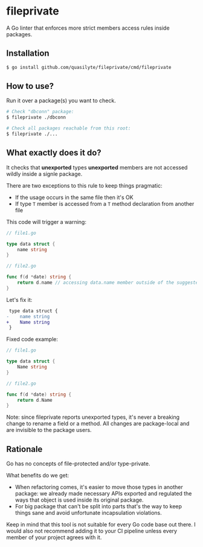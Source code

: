 # fileprivate

A Go linter that enforces more strict members access rules inside packages.

## Installation

```bash
$ go install github.com/quasilyte/fileprivate/cmd/fileprivate
```

## How to use?

Run it over a package(s) you want to check.

```bash
# Check "dbconn" package:
$ fileprivate ./dbconn

# Check all packages reachable from this root:
$ fileprivate ./...
```

## What exactly does it do?

It checks that **unexported** types **unexported** members are not accessed wildly inside a signle package.

There are two exceptions to this rule to keep things pragmatic:

* If the usage occurs in the same file then it's OK
* If type `T` member is accessed from a `T` method declaration from another file

This code will trigger a warning:

```go
// file1.go

type data struct {
    name string
}
```
```go
// file2.go

func f(d *date) string {
    return d.name // accessing data.name member outside of the suggested context
}
```

Let's fix it:

```diff
 type data struct {
-    name string
+    Name string 
 }
```

Fixed code example:

```go
// file1.go

type data struct {
    Name string
}
```
```go
// file2.go

func f(d *date) string {
    return d.Name
}
```

Note: since fileprivate reports unexported types, it's never a breaking change to rename a field or a method. All changes are package-local
and are invisible to the package users.

## Rationale

Go has no concepts of file-protected and/or type-private.

What benefits do we get:

* When refactoring comes, it's easier to move those types in another package: we already made necessary APIs exported and regulated the ways that object
  is used inside its original package.
* For big package that can't be split into parts that's the way to keep things sane and avoid unfortunate incapsulation violations.

Keep in mind that this tool is not suitable for every Go code base out there. I would also not recommend adding it to your CI pipeline unless
every member of your project agrees with it. 
